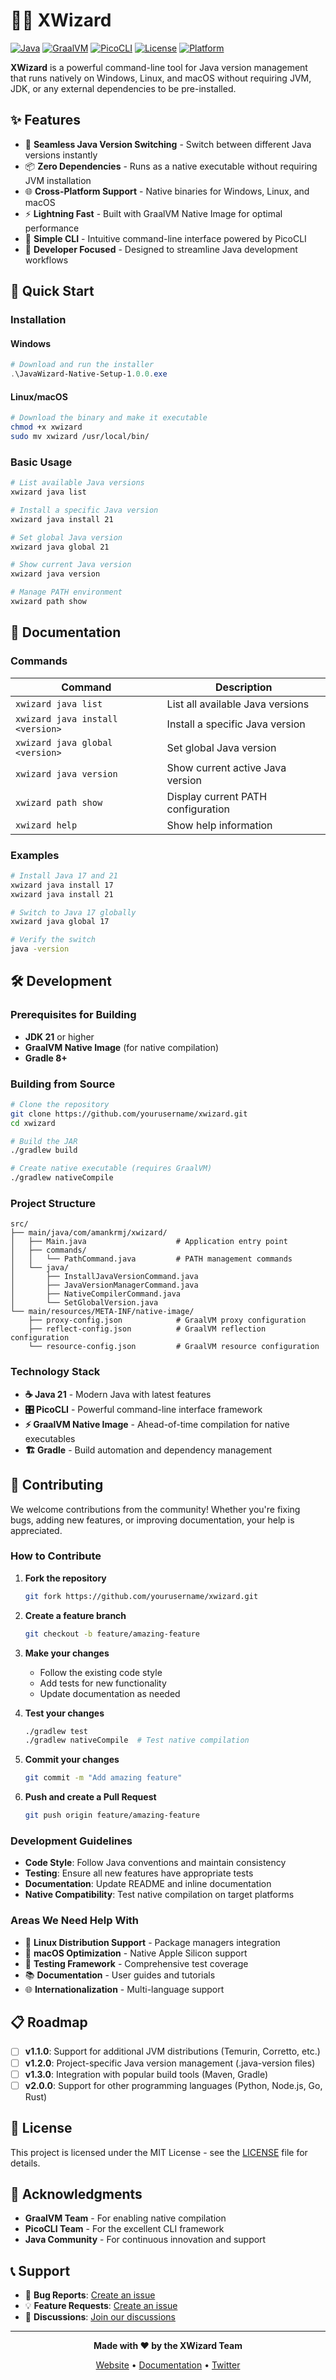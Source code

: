 # 🧙‍♂️ XWizard

[![Java](https://img.shields.io/badge/Java-21-orange.svg)](https://openjdk.java.net/projects/jdk/21/)
[![GraalVM](https://img.shields.io/badge/GraalVM-Native-blue.svg)](https://www.graalvm.org/)
[![PicoCLI](https://img.shields.io/badge/PicoCLI-4.x-green.svg)](https://picocli.info/)
[![License](https://img.shields.io/badge/License-MIT-yellow.svg)](LICENSE)
[![Platform](https://img.shields.io/badge/Platform-Windows%20%7C%20Linux%20%7C%20macOS-lightgrey.svg)]()

**XWizard** is a powerful command-line tool for Java version management that runs natively on Windows, Linux, and macOS without requiring JVM, JDK, or any external dependencies to be pre-installed.

## ✨ Features

- 🔄 **Seamless Java Version Switching** - Switch between different Java versions instantly
- 📦 **Zero Dependencies** - Runs as a native executable without requiring JVM installation
- 🌐 **Cross-Platform Support** - Native binaries for Windows, Linux, and macOS
- ⚡ **Lightning Fast** - Built with GraalVM Native Image for optimal performance
- 🎯 **Simple CLI** - Intuitive command-line interface powered by PicoCLI
- 🔧 **Developer Focused** - Designed to streamline Java development workflows

## 🚀 Quick Start

### Installation

#### Windows
```powershell
# Download and run the installer
.\JavaWizard-Native-Setup-1.0.0.exe
```

#### Linux/macOS
```bash
# Download the binary and make it executable
chmod +x xwizard
sudo mv xwizard /usr/local/bin/
```

### Basic Usage

```bash
# List available Java versions
xwizard java list

# Install a specific Java version
xwizard java install 21

# Set global Java version
xwizard java global 21

# Show current Java version
xwizard java version

# Manage PATH environment
xwizard path show
```

## 📖 Documentation

### Commands

| Command | Description |
|---------|-------------|
| `xwizard java list` | List all available Java versions |
| `xwizard java install <version>` | Install a specific Java version |
| `xwizard java global <version>` | Set global Java version |
| `xwizard java version` | Show current active Java version |
| `xwizard path show` | Display current PATH configuration |
| `xwizard help` | Show help information |

### Examples

```bash
# Install Java 17 and 21
xwizard java install 17
xwizard java install 21

# Switch to Java 17 globally
xwizard java global 17

# Verify the switch
java -version
```

## 🛠️ Development

### Prerequisites for Building

- **JDK 21** or higher
- **GraalVM Native Image** (for native compilation)
- **Gradle 8+**

### Building from Source

```bash
# Clone the repository
git clone https://github.com/yourusername/xwizard.git
cd xwizard

# Build the JAR
./gradlew build

# Create native executable (requires GraalVM)
./gradlew nativeCompile
```

### Project Structure

```
src/
├── main/java/com/amankrmj/xwizard/
│   ├── Main.java                    # Application entry point
│   ├── commands/
│   │   └── PathCommand.java         # PATH management commands
│   └── java/
│       ├── InstallJavaVersionCommand.java
│       ├── JavaVersionManagerCommand.java
│       ├── NativeCompilerCommand.java
│       └── SetGlobalVersion.java
└── main/resources/META-INF/native-image/
    ├── proxy-config.json            # GraalVM proxy configuration
    ├── reflect-config.json          # GraalVM reflection configuration
    └── resource-config.json         # GraalVM resource configuration
```

### Technology Stack

- **☕ Java 21** - Modern Java with latest features
- **🎛️ PicoCLI** - Powerful command-line interface framework
- **⚡ GraalVM Native Image** - Ahead-of-time compilation for native executables
- **🏗️ Gradle** - Build automation and dependency management

## 🤝 Contributing

We welcome contributions from the community! Whether you're fixing bugs, adding new features, or improving documentation, your help is appreciated.

### How to Contribute

1. **Fork the repository**
   ```bash
   git fork https://github.com/yourusername/xwizard.git
   ```

2. **Create a feature branch**
   ```bash
   git checkout -b feature/amazing-feature
   ```

3. **Make your changes**
   - Follow the existing code style
   - Add tests for new functionality
   - Update documentation as needed

4. **Test your changes**
   ```bash
   ./gradlew test
   ./gradlew nativeCompile  # Test native compilation
   ```

5. **Commit your changes**
   ```bash
   git commit -m "Add amazing feature"
   ```

6. **Push and create a Pull Request**
   ```bash
   git push origin feature/amazing-feature
   ```

### Development Guidelines

- **Code Style**: Follow Java conventions and maintain consistency
- **Testing**: Ensure all new features have appropriate tests
- **Documentation**: Update README and inline documentation
- **Native Compatibility**: Test native compilation on target platforms

### Areas We Need Help With

- 🐧 **Linux Distribution Support** - Package managers integration
- 🍎 **macOS Optimization** - Native Apple Silicon support
- 🧪 **Testing Framework** - Comprehensive test coverage
- 📚 **Documentation** - User guides and tutorials
- 🌐 **Internationalization** - Multi-language support

## 📋 Roadmap

- [ ] **v1.1.0**: Support for additional JVM distributions (Temurin, Corretto, etc.)
- [ ] **v1.2.0**: Project-specific Java version management (.java-version files)
- [ ] **v1.3.0**: Integration with popular build tools (Maven, Gradle)
- [ ] **v2.0.0**: Support for other programming languages (Python, Node.js, Go, Rust)

## 📄 License

This project is licensed under the MIT License - see the [LICENSE](LICENSE) file for details.

## 🙏 Acknowledgments

- **GraalVM Team** - For enabling native compilation
- **PicoCLI Team** - For the excellent CLI framework
- **Java Community** - For continuous innovation and support

## 📞 Support

- 🐛 **Bug Reports**: [Create an issue](https://github.com/yourusername/xwizard/issues/new?template=bug_report.md)
- 💡 **Feature Requests**: [Create an issue](https://github.com/yourusername/xwizard/issues/new?template=feature_request.md)
- 💬 **Discussions**: [Join our discussions](https://github.com/yourusername/xwizard/discussions)

---

<div align="center">

**Made with ❤️ by the XWizard Team**

[Website](https://xwizard.dev) • [Documentation](https://docs.xwizard.dev) • [Twitter](https://twitter.com/xwizard_dev)

</div>
